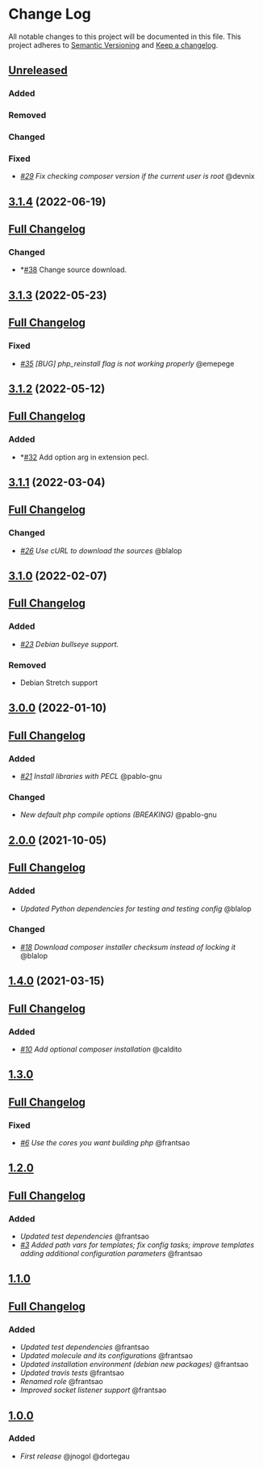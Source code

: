 # Change Log
All notable changes to this project will be documented in this file.
This project adheres to [Semantic Versioning](http://semver.org/) and [Keep a changelog](https://github.com/olivierlacan/keep-a-changelog).


## [Unreleased](https://github.com/idealista/php_role/tree/develop)
### Added
### Removed
### Changed
### Fixed
- *[#29](https://github.com/idealista/php_role/pull/29) Fix checking composer version if the current user is root* @devnix

## [3.1.4](https://github.com/idealista/php_role/tree/3.1.4) (2022-06-19)
## [Full Changelog](https://github.com/idealista/php_role/compare/3.1.3...3.1.4)
### Changed
- *[#38](https://github.com/idealista/php_role/issues/38) Change source download.

## [3.1.3](https://github.com/idealista/php_role/tree/3.1.3) (2022-05-23)
## [Full Changelog](https://github.com/idealista/php_role/compare/3.1.2...3.1.3)
### Fixed
- *[#35](https://github.com/idealista/php_role/issues/35) [BUG] php_reinstall flag is not working properly* @emepege

## [3.1.2](https://github.com/idealista/php_role/tree/3.1.2) (2022-05-12)
## [Full Changelog](https://github.com/idealista/php_role/compare/3.1.1...3.1.2)
### Added
- *[#32](https://github.com/idealista/php_role/issues/32) Add option arg in extension pecl.

## [3.1.1](https://github.com/idealista/php_role/tree/3.1.1) (2022-03-04)
## [Full Changelog](https://github.com/idealista/php_role/compare/3.1.0...3.1.1)
### Changed
- *[#26](https://github.com/idealista/php_role/issues/26) Use cURL to download the sources* @blalop

## [3.1.0](https://github.com/idealista/php_role/tree/3.1.0) (2022-02-07)
## [Full Changelog](https://github.com/idealista/php_role/compare/3.0.0...3.1.0)
### Added
- *[#23](https://github.com/idealista/php_role/issues/21) Debian bullseye support.*
### Removed
- Debian Stretch support

## [3.0.0](https://github.com/idealista/php_role/tree/2.0.0) (2022-01-10)
## [Full Changelog](https://github.com/idealista/php_role/compare/2.0.0...3.0.0)
### Added
- *[#21](https://github.com/idealista/php_role/issues/21) Install libraries with PECL* @pablo-gnu

### Changed
- *New default php compile options (BREAKING)* @pablo-gnu


## [2.0.0](https://github.com/idealista/php_role/tree/2.0.0) (2021-10-05)
## [Full Changelog](https://github.com/idealista/php_role/compare/1.4.0...2.0.0)
### Added
- *Updated Python dependencies for testing and testing config* @blalop
### Changed
- *[#18](https://github.com/idealista/php_role/issues/18) Download composer installer checksum instead of locking it* @blalop


## [1.4.0](https://github.com/idealista/php_role/tree/1.4.0) (2021-03-15)
## [Full Changelog](https://github.com/idealista/php_role/compare/1.3.0...1.4.0)
### Added
- *[#10](https://github.com/idealista/php_role/issues/10) Add optional composer installation* @caldito

## [1.3.0](https://github.com/idealista/php_role/tree/1.3.0)
## [Full Changelog](https://github.com/idealista/php_role/compare/1.2.0...1.3.0)
### Fixed
- *[#6](https://github.com/idealista/php_role/issues/6) Use the cores you want building php* @frantsao

## [1.2.0](https://github.com/idealista/php_role/tree/1.2.0)
## [Full Changelog](https://github.com/idealista/php_role/compare/1.1.0...1.2.0)
### Added
- *Updated test dependencies* @frantsao
- *[#3](https://github.com/idealista/php_role/issues/3) Added path vars for templates; fix config tasks; improve templates adding additional configuration parameters* @frantsao

## [1.1.0](https://github.com/idealista/php_role/tree/1.1.0)
## [Full Changelog](https://github.com/idealista/php_role/compare/1.0.0...1.1.0)
### Added
- *Updated test dependencies* @frantsao
- *Updated molecule and its configurations* @frantsao
- *Updated installation environment (debian new packages)* @frantsao
- *Updated travis tests* @frantsao
- *Renamed role* @frantsao
- *Improved socket listener support* @frantsao

## [1.0.0](https://github.com/idealista/php_role/tree/1.0.0)
### Added
- *First release* @jnogol @dortegau
